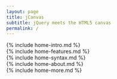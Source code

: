 ```yaml
---
layout: page
title: jCanvas
subtitle: jQuery meets the HTML5 canvas
permalink: /
---
```


<div id="home-intro" class="home-section box" markdown="1">
  {% include home-intro.md %}
</div>

<div id="home-features" class="home-section box column-left" markdown="1">
  {% include home-features.md %}
</div>

<div id="home-syntax" class="home-section box column-right" markdown="1">
  {% include home-syntax.md %}
</div>

<div class="clearfix"></div>

<div id="home-about" class="home-section box" markdown="1">
  {% include home-about.md %}
</div>

<div id="home-more" markdown="1">
  {% include home-more.md %}
</div>
